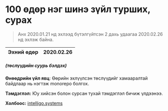 # 100 өдөр нэг шинэ зүйл турших, сурах

> Анх 2020.01.21 нд эхлээд бүтэлгүйтсэн 2 дахь удаагаа 2020.02.26 нд эхлэж байна.

| Эхний өдөр | 2020.02.26 |
| ----------- | -----------|
##### (төслүүдийн суурь бэлдэх)

**Өнөөдрийн үйл явц**: Өөрийн эхлүүлсэн төслүүдийг хамааралтай байдлаар нь нэгтэж monorepo болгох.

**Тэмдэглэл:** Юу хийсэн болон сурсан тухай тэмдэглэл бичиж үлдээнээ.

**Холбоос:** [intelligo.systems](http://intelligo.systems)

